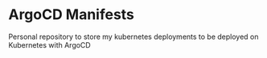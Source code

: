# ArgoCD Manifests

Personal repository to store my kubernetes deployments to be deployed on Kubernetes with ArgoCD